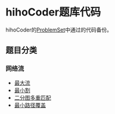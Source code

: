 # hihoCoder题库代码

hihoCoder的[ProblemSet](http://hihocoder.com/problemset/)中通过的代码备份。

## 题目分类
### 网络流
+ [最大流](https://github.com/Reuynil/HihocoderSolutions/tree/master/1369/1369)
+ [最小割](https://github.com/Reuynil/HihocoderSolutions/tree/master/1378/1378)
+ [二分图多重匹配](https://github.com/Reuynil/HihocoderSolutions/tree/master/1393/1393)
+ [最小路径覆盖](https://github.com/Reuynil/HihocoderSolutions/tree/master/1394/1394)
